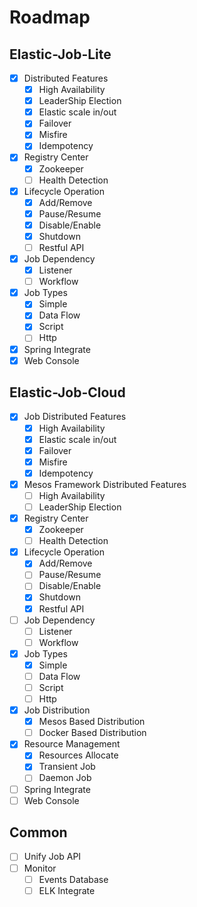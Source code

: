 # Roadmap

## Elastic-Job-Lite
- [x] Distributed Features
    - [x] High Availability
    - [x] LeaderShip Election
    - [x] Elastic scale in/out
    - [x] Failover
    - [x] Misfire
    - [x] Idempotency
- [x] Registry Center
    - [x] Zookeeper
    - [ ] Health Detection
- [x] Lifecycle Operation
    - [x] Add/Remove
    - [x] Pause/Resume
    - [x] Disable/Enable
    - [x] Shutdown
    - [ ] Restful API
- [x] Job Dependency
    - [x] Listener
    - [ ] Workflow
- [x] Job Types
    - [x] Simple
    - [x] Data Flow
    - [x] Script
    - [ ] Http
- [x] Spring Integrate
- [x] Web Console

## Elastic-Job-Cloud
- [x] Job Distributed Features
    - [X] High Availability
    - [x] Elastic scale in/out
    - [x] Failover
    - [x] Misfire
    - [x] Idempotency
- [x] Mesos Framework Distributed Features
    - [ ] High Availability
    - [ ] LeaderShip Election
- [x] Registry Center
    - [x] Zookeeper
    - [ ] Health Detection
- [x] Lifecycle Operation
    - [x] Add/Remove
    - [ ] Pause/Resume
    - [ ] Disable/Enable
    - [x] Shutdown
    - [x] Restful API
- [ ] Job Dependency
    - [ ] Listener
    - [ ] Workflow
- [x] Job Types
    - [x] Simple
    - [ ] Data Flow
    - [ ] Script
    - [ ] Http
- [x] Job Distribution
    - [x] Mesos Based Distribution
    - [ ] Docker Based Distribution
- [x] Resource Management
    - [x] Resources Allocate
    - [x] Transient Job
    - [ ] Daemon Job
- [ ] Spring Integrate
- [ ] Web Console

## Common
- [ ] Unify Job API
- [ ] Monitor
    - [ ] Events Database
    - [ ] ELK Integrate
